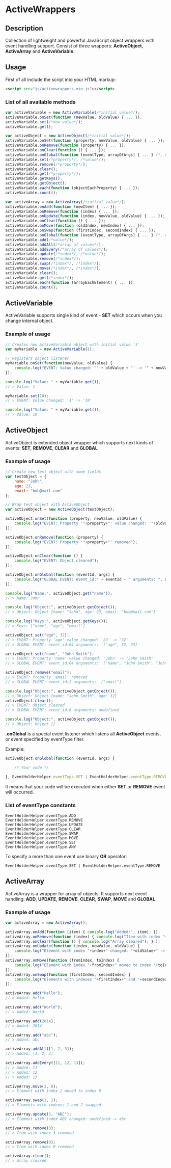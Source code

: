# ActiveWrappers

## Description
Collection of lightweight and powerful JavaScript object wrappers with event handling support.
Consist of three wrappers: **ActiveObject**, **ActiveArray** and **ActiveVariable**.

## Usage
First of all include the script into your HTML markup:

```html
<script src="js/activewrappers.min.js"></script>
```

### List of all available methods

```js
var activeVariable = new ActiveVariable(/*initial value*/);
activeVariable.onSet(function (newValue, oldValue) { ... });
activeVariable.set(/*new value*/);
activeVariable.get();

var activeObject = new ActiveObject(/*initial value*/);
activeVariable.onSet(function (property, newValue, oldValue) { ... });
activeVariable.onRemove(function (property) { ... });
activeVariable.onClear(function () { ... });
activeVariable.onGlobal(function (eventType, arrayOfArgs) { ... } /*, eventTypeFilter*/);
activeVariable.set(/*property*/, /*value*/);
activeVariable.remove(/*property*/);
activeVariable.clear();
activeVariable.get(/*property*/);
activeVariable.getKeys();
activeVariable.getObject();
activeVariable.each(function (objectEachProperty) { ... });
activeVariable.count();

var activeArray = new ActiveArray(/*initial value*/);
activeVariable.onAdd(function (newItem) { ... });
activeVariable.onRemove(function (index) { ... });
activeVariable.onUpdate(function (index, newValue, oldValue) { ... });
activeVariable.onClear(function () { ... });
activeVariable.onMove(function (oldIndex, newIndex) { ... });
activeVariable.onSwap(function (firstIndex, secondIndex) { ... });
activeVariable.onGlobal(function (eventType, arrayOfArgs) { ... } /*, eventTypeFilter*/);
activeVariable.add(/*value*/);
activeVariable.addAll(/*array of values*/);
activeVariable.addEvery(/*array of values*/);
activeVariable.update(/*index*/, /*value*/);
activeVariable.remove(/*index*/);
activeVariable.swap(/*index*/, /*index*/);
activeVariable.move(/*index*/, /*index*/);
activeVariable.clear();
activeVariable.get(/*index*/);
activeVariable.each(function (arrayEachElement) { ... });
activeVariable.count();
```

## ActiveVariable
ActiveVariable supports single kind of event - **SET** which occurs when you change internal object.

### Example of usage
```js
// Creates new ActiveVariable object with initial value '1'
var myVariable = new ActiveVariable(1);

// Registers object listener
myVariable.onSet(function(newValue, oldValue) {
    console.log("EVENT: Value changed: '" + oldValue + "' -> '" + newValue + "'");
});

console.log("Value: " + myVariable.get());
// > Value: 1

myVariable.set(10);
// > EVENT: Value changed: '1' -> '10'

console.log("Value: " + myVariable.get());
// > Value: 10
```


## ActiveObject
ActiveObject is extended object wrapper which supports next kinds of events: **SET**, **REMOVE**, **CLEAR** and **GLOBAL**

### Example of usage
```js
// Create new test object with some fields
var testObject = {
    name: "John",
    age: 23,
    email: "bob@mail.com"
};

// Wrap test object with ActiveObject
var activeObject = new ActiveObject(testObject);

activeObject.onSet(function (property, newValue, oldValue) {
    console.log("EVENT: Property '"+property+"' value changed: '"+oldValue+"' -> '"+newValue+"'");
});

activeObject.onRemove(function (property) {
    console.log("EVENT: Property '"+property+"' removed");
});

activeObject.onClear(function () {
    console.log("EVENT: Object cleared");
});

activeObject.onGlobal(function (eventId, args) {
    console.log("GLOBAL EVENT: event_id:" + eventId + " arguments: ", args);
});

console.log("Name:", activeObject.get("name"));
// > Name: John

console.log("Object:", activeObject.getObject());
// > Object: Object {name: "John", age: 23, email: "bob@mail.com"}

console.log("Keys:", activeObject.getKeys());
// > Keys: ["name", "age", "email"]

activeObject.set("age", 32);
// > EVENT: Property 'age' value changed: '23' -> '32'
// > GLOBAL EVENT: event_id:64 arguments:  ["age", 32, 23]

activeObject.set("name", "John Smith");
// > EVENT: Property 'name' value changed: 'John' -> 'John Smith'
// > GLOBAL EVENT: event_id:64 arguments:  ["name", "John Smith", "John"]

activeObject.remove("email");
// > EVENT: Property 'email' removed
// > GLOBAL EVENT: event_id:2 arguments:  ["email"]

console.log("Object:", activeObject.getObject());
// > Object: Object {name: "John Smith", age: 32}
activeObject.clear();
// > EVENT: Object cleared
// > GLOBAL EVENT: event_id:8 arguments: undefined

console.log("Object:", activeObject.getObject());
// > Object: Object {}
```

**.onGlobal** is a special event listener which listens all **ActiveObject** events,
or event specified by eventType filter.

Example:

```js
activeObject.onGlobal(function (eventId, args) {

    /* Your code */

}, EventHolderHelper.eventType.SET | EventHolderHelper.eventType.REMOVE);
```

It means that your code will be executed when either **SET** or **REMOVE** event will occurred.

### List of eventType constants

```
EventHolderHelper.eventType.ADD
EventHolderHelper.eventType.REMOVE
EventHolderHelper.eventType.UPDATE
EventHolderHelper.eventType.CLEAR
EventHolderHelper.eventType.SWAP
EventHolderHelper.eventType.MOVE
EventHolderHelper.eventType.SET
EventHolderHelper.eventType.ANY
```

To specify a more than one event use binary **OR** operator:

```
EventHolderHelper.eventType.SET | EventHolderHelper.eventType.REMOVE
```

## ActiveArray
ActiveArray is a wrapper for array of objects. It supports next event handling:
**ADD**, **UPDATE**, **REMOVE**, **CLEAR**, **SWAP**, **MOVE** and **GLOBAL**

### Example of usage
```js
var activeArray = new ActiveArray();

activeArray.onAdd(function (item) { console.log("Added:", item); });
activeArray.onRemove(function (index) { console.log("Item with index "+index+" removed"); });
activeArray.onClear(function () { console.log("Array cleared"); } );
activeArray.onUpdate(function (index, newValue, oldValue) {
    console.log("Element with index "+index+" changed: "+oldValue+" -> "+newValue);
});
activeArray.onMove(function (fromIndex, toIndex) {
    console.log("Element with index "+fromIndex+" moved to index "+toIndex);
});
activeArray.onSwap(function (firstIndex, secondIndex) {
    console.log("Elements with indexes "+firstIndex+" and "+secondIndex+" swapped");
});

activeArray.add("Hello");
// > Added: Hello

activeArray.add("World");
// > Added: World

activeArray.add(2014);
// > Added: 2014

activeArray.add("abc");
// > Added: abc

activeArray.addAll([1, 2, 3]);
// > Added: [1, 2, 3]

activeArray.addEvery([11, 12, 13]);
// > Added: 11
// > Added: 12
// > Added: 13

activeArray.move(2, 0);
// > Element with index 2 moved to index 0

activeArray.swap(1, 2);
// > Elements with indexes 1 and 2 swapped

activeArray.update(3, "ABC");
// > Element with index ABC changed: undefined -> abc

activeArray.remove(3);
// > Item with index 3 removed

activeArray.remove(0);
// > Item with index 0 removed

activeArray.clear();
// > Array cleared
```

